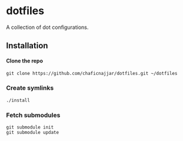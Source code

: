 dotfiles
========

A collection of dot configurations.

## Installation

#### Clone the repo
`git clone https://github.com/chaficnajjar/dotfiles.git ~/dotfiles`

### Create symlinks
`./install`

### Fetch submodules
```
git submodule init
git submodule update
```
